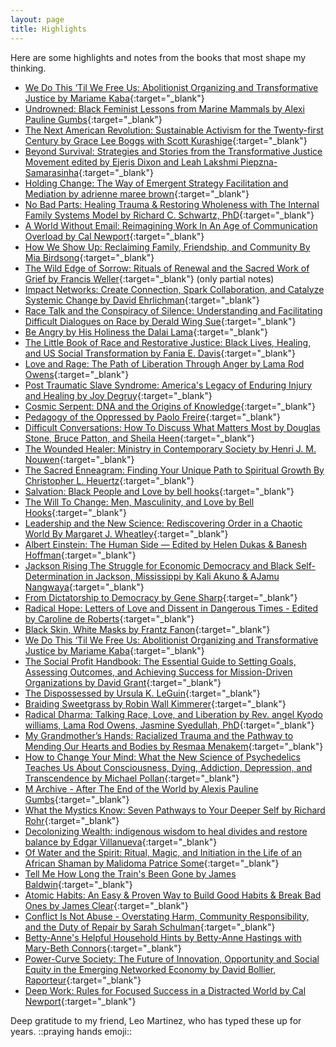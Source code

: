 ```yaml
---
layout: page
title: Highlights
---
```


Here are some highlights and notes from the books that most shape my thinking. 


* [We Do This ‘Til We Free Us: Abolitionist Organizing and Transformative Justice by Mariame Kaba](https://docs.google.com/document/d/1o2wnoQcacVgS2LuHJUdLSVvTj_Y8IaQZIjXDgn0cg5U/edit){:target="_blank"}
* [Undrowned: Black Feminist Lessons from Marine Mammals by Alexi Pauline Gumbs](https://docs.google.com/document/d/1U52bb6kGuYNydsN3GaQ9n_MQLnMR9ImrlsVm-845nsQ/edit#heading=h.m4lkdpn2y5q){:target="_blank"}
* [The Next American Revolution: Sustainable Activism for the Twenty-first Century by Grace Lee Boggs with Scott Kurashige](https://docs.google.com/document/d/1aHqtvTO0u1Z1QW0SaxKvUUuQaU31Lpw2LXZuFWPO6EU/edit#){:target="_blank"}
* [Beyond Survival: Strategies and Stories from the Transformative Justice Movement edited by Ejeris Dixon and Leah Lakshmi Piepzna-Samarasinha](https://docs.google.com/document/d/1fPup-1P38BnWnLPuuKVwbrM31_fu6qTKrFpvKTU0-9Q/edit#heading=h.jalg5kgdkqg1){:target="_blank"}
* [Holding Change: The Way of Emergent Strategy Facilitation and Mediation by adrienne maree brown](https://docs.google.com/document/d/1CkM4y_ZosCujuKAOzplauHjTMfNsss65KXlxRfmqngc/edit?usp=sharing){:target="_blank"}
* [No Bad Parts: Healing Trauma & Restoring Wholeness with The Internal Family Systems Model by Richard C. Schwartz, PhD](https://docs.google.com/document/d/1bp7DFUMSl09ZhPL5A4RaUVDTXLP81NUYyLyINLELZ6k/edit#heading=h.22cuij42hd15){:target="_blank"}
* [A World Without Email: Reimagining Work In An Age of Communication Overload by Cal Newport](https://docs.google.com/document/d/1XAmsQQF1gbSB04DT3dCuOysfnLA_BxPO8jjJ1kv31e8/edit#heading=h.9d0p238cm00y){:target="_blank"}
* [How We Show Up: Reclaiming Family, Friendship, and Community By Mia Birdsong](https://docs.google.com/document/d/1IOZcmGFJFHIWAXjU30tsqa6NOeR60Mk_8wbQKH7lCnI/edit#heading=h.ap0y27a36hg0){:target="_blank"}
* [The Wild Edge of Sorrow: Rituals of Renewal and the Sacred Work of Grief by Francis Weller](https://docs.google.com/document/d/1jBGG1f5bqd-1Zon9cC_79UKKK99lDx6u2go_ZP1cawA/edit#heading=h.5q0x6ztg9ft3){:target="_blank"} (only partial notes)
* [Impact Networks: Create Connection, Spark Collaboration, and Catalyze Systemic Change by David Ehrlichman](https://docs.google.com/document/d/1DM3OLi8twcjdwDHDGkN80sCLQYU-CGNJYnyPx0srj0E/edit#heading=h.vlth93734qlq){:target="_blank"}
* [Race Talk and the Conspiracy of Silence: Understanding and Facilitating Difficult Dialogues on Race by Derald Wing Sue](https://docs.google.com/document/d/1YA_1m7G0MEq69vgHo_8AzLYD8Meb1PwqOnS2DpnuxE4/edit#heading=h.wxwqsqfxyxi9){:target="_blank"}
* [Be Angry by His Holiness the Dalai Lama](https://docs.google.com/document/d/1dpzcxEIbHU7Jmi3XAzfPEB6pxRypa6YBL0EhOEzxqL0/edit){:target="_blank"}
* [The Little Book of Race and Restorative Justice: Black Lives, Healing, and US Social Transformation by Fania E. Davis](https://docs.google.com/document/d/11yExu8JxBy6g1kSNQFIWf3JLI66xhKrRPpmr9W-pYV0/edit#heading=h.7xkwhkzd2adg){:target="_blank"}
* [Love and Rage: The Path of Liberation Through Anger by Lama Rod Owens](https://docs.google.com/document/d/1eq45iy3pJZ1QJA2CtQnscie01xn29fyo64zJGZnkFlI/edit?usp=sharing){:target="_blank"}
* [Post Traumatic Slave Syndrome: America's Legacy of Enduring Injury and Healing by Joy Degruy](https://docs.google.com/document/d/1TxGxLet1kBh7FzJYN-0oJpsFffpsfmFniovUkHAImO8/edit?usp=sharing){:target="_blank"}
* [Cosmic Serpent: DNA and the Origins of Knowledge](https://docs.google.com/document/d/1blUCqC8qeo5NS-kvrfBssPrC5a3btahFoKXg_6rqfy0/edit?usp=sharing){:target="_blank"}
* [Pedagogy of the Oppressed by Paolo Freire](https://docs.google.com/document/d/1JdNqWclvVZF-ANiL9dnQs6wZbcOBu_lIpf8cWXVRUR8/edit#){:target="_blank"}
* [Difficult Conversations: How To Discuss What Matters Most by Douglas Stone, Bruce Patton, and Sheila Heen](https://docs.google.com/document/d/1mJI3mgNnbBCGcEwVfvY7CyqvskfUe8yG0JIvvbgsqY4/edit?usp=sharing
){:target="_blank"}
* [The Wounded Healer: Ministry in Contemporary Society by Henri J. M. Nouwen](https://docs.google.com/document/d/1FG3dbV1r224klH7wD8WqlfDv3OgRYgU8scY58uQZziI/edit#heading=h.434xapxrqxy3){:target="_blank"}
* [The Sacred Enneagram: Finding Your Unique Path to Spiritual Growth By Christopher L. Heuertz](https://docs.google.com/document/d/1SRyQKJOEPDVfehMHNCO34ZTiW868zuQAt_dZz1TDKD4/edit#heading=h.vqbhuaf5wr56){:target="_blank"}
* [Salvation: Black People and Love by bell hooks](https://docs.google.com/document/d/1Tlu1FER0lgfi_5jcKpOVEsn1lYBfxTLFjzK8vt5n_-A/edit#heading=h.2s1ptekzwbrg){:target="_blank"}
* [The Will To Change: Men, Masculinity, and Love by Bell Hooks](https://docs.google.com/document/d/1UDLUyfHz8hn-xD9BVJkq2E7JQR8JWShSCxNa3x9vMu4/edit#){:target="_blank"}
* [Leadership and the New Science: Rediscovering Order in a Chaotic World By Margaret J. Wheatley](https://docs.google.com/document/d/1X_no_DlAry3-qYBdXWASFDDYTR2aQA3T2VHxWbk2UcM/edit#heading=h.746op1vudv9){:target="_blank"}
* [Albert Einstein: The Human Side — Edited by Helen Dukas & Banesh Hoffman](https://docs.google.com/document/d/1xgYK7_sZVQVE3DXt3t4_heAOO103ULR43XQweUinNkM/edit#heading=h.4t5ed69kf55c){:target="_blank"}
* [Jackson Rising The Struggle for Economic Democracy and Black Self-Determination in Jackson, Mississippi by Kali Akuno & AJamu Nangwaya](https://docs.google.com/document/d/1wAqgSDRjf6OgqVQUCycDbTXh_1Jwiada4JyJGR2lL48/edit#heading=h.sqxhv3er78mv){:target="_blank"}
* [From Dictatorship to Democracy by Gene Sharp](https://docs.google.com/document/d/1ibNed-GrWYiLF0HaZ95GW1pSiQwaNr2ZQo7Ub4ROOt0/edit#heading=h.rk8vdhp6yht3){:target="_blank"}
* [Radical Hope: Letters of Love and Dissent in Dangerous Times - Edited by Caroline de Roberts](https://docs.google.com/document/d/1g83M_dS2s2LUm4P4ZSnJN-ydTwJ7iHYMZLC-L_6pUFo/edit#heading=h.santp1fq4uy0){:target="_blank"}
* [Black Skin, White Masks by Frantz Fanon](https://docs.google.com/document/d/1ygRVVlbW_zD63ug0b0501QZDPlsuEvQtlX7VvoUC0Cc/edit#heading=h.25i8wdq4nnna){:target="_blank"}
* [We Do This ‘Til We Free Us: Abolitionist Organizing and Transformative Justice by Mariame Kaba](https://docs.google.com/document/d/1o2wnoQcacVgS2LuHJUdLSVvTj_Y8IaQZIjXDgn0cg5U/edit#heading=h.ieafgj718e3k){:target="_blank"}
* [The Social Profit Handbook: The Essential Guide to Setting Goals, Assessing Outcomes, and Achieving Success for Mission-Driven Organizations by David Grant](https://docs.google.com/document/d/1CS5Tc5JeteW7227vvNmMkdkw0o_S6p1q1x2xsQig9_I/edit#heading=h.xijce0sdkigb){:target="_blank"}
* [The Dispossessed by Ursula K. LeGuin](https://docs.google.com/document/d/1DLyaxW-y4qfzW_u9-XSfsz-gShmReIFDglijvgJXAO8/edit#heading=h.alxd3kee6sjv){:target="_blank"}
* [Braiding Sweetgrass by Robin Wall Kimmerer](https://docs.google.com/document/d/15CN2laXWaALtsdJCXXq0Az1R0gFmZxS8Gc9C1-cciRI/edit#heading=h.t536gmrhbw3l){:target="_blank"}
* [Radical Dharma: Talking Race, Love, and Liberation by Rev. angel Kyodo williams, Lama Rod Owens, Jasmine Syedullah, PhD](https://docs.google.com/document/d/11726IOFrbI2m9PSaLiyCS6VYVPRtGI_8qiV-ZAGSgb0/edit#heading=h.t6no72iqaf6w){:target="_blank"}
* [My Grandmother’s Hands: Racialized Trauma and the Pathway to Mending Our Hearts and Bodies by Resmaa Menakem](https://docs.google.com/document/d/1b2R-nzyBODuyE068x7dZIOccR71SQ2WvaP_jwjMKPjM/edit#heading=h.isk3d9mh6ws6){:target="_blank"}
* [How to Change Your Mind: What the New Science of Psychedelics Teaches Us About Consciousness, Dying, Addiction, Depression, and Transcendence by Michael Pollan](https://docs.google.com/document/d/1lfwPP5pNCrIhgM9tU7turLta0ObTBWYQQIHorE_Ptvw/edit?usp=sharing){:target="_blank"}
* [M Archive - After The End of the World by Alexis Pauline Gumbs](https://docs.google.com/document/d/1Zp_8aM-i-ZcF1rpyIVHZXqtn-WZVEI3cOIEUTdvdCQ8/edit?usp=sharing){:target="_blank"}
* [What the Mystics Know: Seven Pathways to Your Deeper Self by Richard Rohr](https://docs.google.com/document/d/18LUDk8vFoIwk2V08A2Ozg6V_XCl6l4OhoX4vRhG2HMQ/edit?usp=sharing){:target="_blank"}
* [Decolonizing Wealth: indigenous wisdom to heal divides and restore balance by Edgar Villanueva](https://docs.google.com/document/d/1fJXo7Vft9Q27ZxhLpYKi34LjloN8uv3jww97IB9SNJk/edit#heading=h.7eaf83x565lv){:target="_blank"}
* [Of Water and the Spirit: Ritual, Magic, and Initiation in the Life of an African Shaman by Malidoma Patrice Some](https://docs.google.com/document/d/1Xbl9Yyl0WMnoL9ZHtfIbTLrMKyfZs2PCF_X04cJO5w8/edit?usp=sharing){:target="_blank"}
* [Tell Me How Long the Train's Been Gone by James Baldwin](https://github.com/spewil/bookclub){:target="_blank"}
* [Atomic Habits: An Easy & Proven Way to Build Good Habits & Break Bad Ones by James Clear](https://docs.google.com/document/d/1BXNjEWNht46wTHFlymfWy00b15RJYk2Kl0dGqUBVCRo/edit?usp=sharing){:target="_blank"}
* [Conflict Is Not Abuse - Overstating Harm, Community Responsibility, and the Duty of Repair by Sarah Schulman](https://docs.google.com/document/d/1OFB88c6CzWG5kGXaccuTLzJV2MUjjH0lrA53lpcU8Uw/edit#heading=h.4krziu3nbdml){:target="_blank"}
* [Betty-Anne's Helpful Household Hints by Betty-Anne Hastings with Mary-Beth Connors](https://docs.google.com/document/d/1fRRpLkOzo2mZGB-JXRdEi7ONLmgQtz7WE3tufleph8s/edit#heading=h.z833hyqi5oy){:target="_blank"}
* [Power-Curve Society: The Future of Innovation, Opportunity and Social Equity in the Emerging Networked Economy by David Bollier, Raporteur](https://docs.google.com/document/d/174kniuH2Y60yt0-pjfuAK-JAtSBXUJQ1kPhJkiTdqM0/edit#heading=h.n69fg0cdulli){:target="_blank"}
* [Deep Work: Rules for Focused Success in a Distracted World by Cal Newport](https://docs.google.com/document/d/1NZ3eAyPmGUQ_qSy5VktgXa94AuG6TlpZtUanl3Ntnwc/edit){:target="_blank"}

Deep gratitude to my friend, Leo Martinez, who has typed these up for years. ::praying hands emoji::